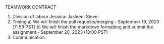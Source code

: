 TEAMWORK CONTRACT

1.  Division of labour
    Jessica:
    Jasleen:
    Steve:
2. Timing
   a) We will finish the pull requests/merging - September 19, 2023 (11:59 PST)
   b) We will finish the markdown formatting and submit the assignment - September 20, 2023 (18:00 PST)
4. Communication
